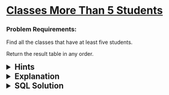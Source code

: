# [Classes More Than 5 Students](https://leetcode.com/problems/classes-more-than-5-students/description/?envType=study-plan-v2&envId=top-sql-50)

### Problem Requirements:

Find all the classes that have at least five students.

Return the result table in any order.

<details>
<summary style="font-size:1.3rem;"> <strong>Hints</strong> </summary> 

<details>
      <summary>Hint#1</summary>
      <p>SQL has an aggregation function called <code>COUNT(expression)</code> which count all the rows that satisfy a specified condition</p>
</details>
<details>
      <summary>Hint#2</summary>
      <p>
        To specify a condition for groups, you can use the <code>HAVING</code> clause.
      </p>
</details>

</details>

<details>
<summary style="font-size:1.3rem;"> <strong>Explanation</strong> </summary>

We need to find the classes that have at lease <code>5</code> students.

But why we can not use <code>where</code> clause ?

Because The <code>WHERE</code> clause applies the condition to individual rows before the rows are summarized into groups by the <code>GROUP BY</code> clause. However, the <code>HAVING</code> clause applies the condition to the groups after the rows are grouped into groups.

<ul> 
    <li>
        We will use <code>HAVING</code> to filter the data 
    </li>
    <li> 
        In the condition we will count the number of students by using <code>COUNT()</code> function
    </li>
    <li>
        To apply the <code>COUNT()</code> function to every class we should  use the <code>GROUP BY</code> clause before the <code>HAVING</code> clause.
    </li>
</ul>
</details>

<details>
<summary style="font-size:1.3rem"><strong> SQL Solution</strong> </summary> 


```sql
SELECT 
    class
FROM 
    Courses
GROUP BY 
    class
HAVING 
    COUNT(student) >= 5
```

</details>